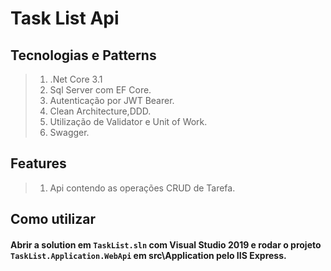 # Task List Api

## Tecnologias e Patterns

>1. .Net Core 3.1 
>2. Sql Server com EF Core.
>3. Autenticação por JWT Bearer.
>4. Clean Architecture,DDD.
>5. Utilização de Validator e Unit of Work.
>6. Swagger.

## Features

>1. Api contendo as operações CRUD de Tarefa.

## Como utilizar

#### Abrir a solution em  `TaskList.sln` com Visual Studio 2019 e rodar o projeto `TaskList.Application.WebApi` em src\Application pelo IIS Express.
